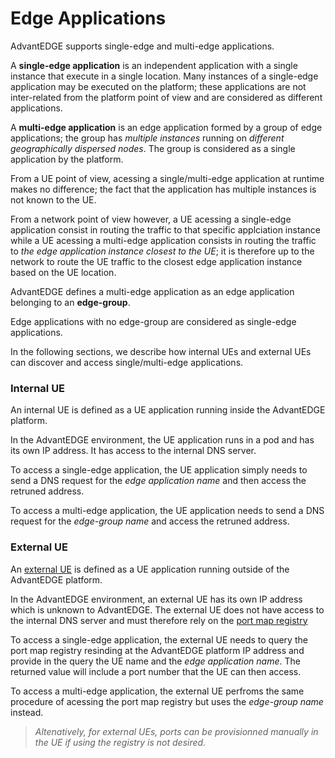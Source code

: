 # Edge Applications
AdvantEDGE supports single-edge and multi-edge applications.

A **single-edge application** is an independent application with a single instance that execute in a single location. Many instances of a single-edge application may be executed on the platform; these applications are not inter-related from the platform point of view and are considered as different applications.

A **multi-edge application** is an edge application formed by a group of edge applications; the group has _multiple instances_ running on _different geographically dispersed nodes_. The group is considered as a single application by the platform.

From a UE point of view, acessing a single/multi-edge application at runtime makes no difference; the fact that the application has multiple instances is not known to the UE.

From a network point of view however, a UE acessing a single-edge application consist in routing the traffic to that specific applciation instance while a UE acessing a multi-edge application consists in routing the traffic to *the edge application instance closest to the UE*; it is therefore up to the network to route the UE traffic to the closest edge application instance based on the UE location.

AdvantEDGE defines a multi-edge application as an edge application belonging to an  **edge-group**.

Edge applications with no edge-group are considered as single-edge applications.

In the following sections, we describe how internal UEs and external UEs can discover and access single/multi-edge applications.

### Internal UE
An internal UE is defined as a UE application running inside the AdvantEDGE platform.

In the AdvantEDGE environment, the UE application runs in a pod and has its own IP address. It has access to the internal DNS server.

To access a single-edge application, the UE application simply needs to send a DNS request for the *edge application name* and then access the retruned address.

To access a multi-edge application, the UE application needs to send a DNS request for the *edge-group name* and access the retruned address.

### External UE
An [external UE](./ext-ue.md) is defined as a UE application running outside of the AdvantEDGE platform.

In the AdvantEDGE environment, an external UE has its own IP address which is unknown to AdvantEDGE. The external UE does not have access to the internal DNS server and must therefore rely on the [port map registry](./ext-ue.md#port-mapping)

To access a single-edge application, the external UE needs to query the port map registry resinding at the AdvantEDGE platform IP address and provide in the query the UE name and the *edge application name*. The returned value will include a port number that the UE can then access.

To access a multi-edge application, the external UE perfroms the same procedure of acessing the port map registry but uses the *edge-group name* instead.

> *Altenatively, for external UEs, ports can be provisionned manually in the UE if using the registry is not desired.*
